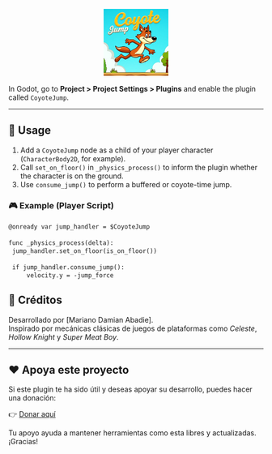 <p align="center">
  <img src="icon.svg" width="128" alt="Coyote Jump Icon"/>
</p>

In Godot, go to **Project > Project Settings > Plugins** and enable the plugin called `CoyoteJump`.

---

## 🚀 Usage

1. Add a `CoyoteJump` node as a child of your player character (`CharacterBody2D`, for example).
2. Call `set_on_floor()` in `_physics_process()` to inform the plugin whether the character is on the ground.
3. Use `consume_jump()` to perform a buffered or coyote-time jump.

### 🎮 Example (Player Script)

```gdscript
@onready var jump_handler = $CoyoteJump

func _physics_process(delta):
 jump_handler.set_on_floor(is_on_floor())

 if jump_handler.consume_jump():
     velocity.y = -jump_force
```

## 🙌 Créditos

Desarrollado por [Mariano Damian Abadie].  
Inspirado por mecánicas clásicas de juegos de plataformas como _Celeste_, _Hollow Knight_ y _Super Meat Boy_.

---

## ❤️ Apoya este proyecto

Si este plugin te ha sido útil y deseas apoyar su desarrollo, puedes hacer una donación:

👉 [Donar aquí](https://whydonate.com/es/donate/donaciones-por-proyectos)

Tu apoyo ayuda a mantener herramientas como esta libres y actualizadas. ¡Gracias!
